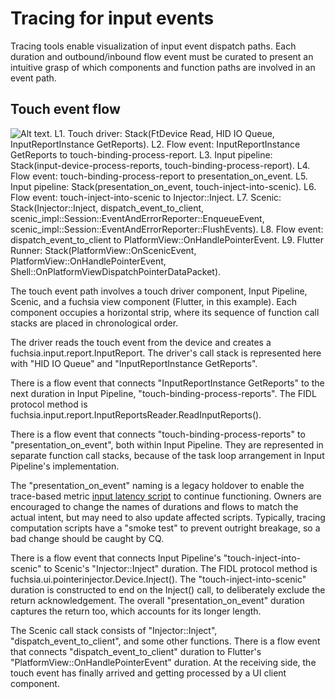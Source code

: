 # Tracing for input events

Tracing tools enable visualization of input event dispatch paths. Each duration
and outbound/inbound flow event must be curated to present an intuitive grasp of
which components and function paths are involved in an event path.

## Touch event flow

<!-- mdformat off(keep custom line breaks for alt text) -->
![Alt text.
L1. Touch driver: Stack(FtDevice Read, HID IO Queue, InputReportInstance GetReports).
L2. Flow event: InputReportInstance GetReports to touch-binding-process-report.
L3. Input pipeline: Stack(input-device-process-reports, touch-binding-process-report).
L4. Flow event: touch-binding-process-report to presentation_on_event.
L5. Input pipeline: Stack(presentation_on_event, touch-inject-into-scenic).
L6. Flow event: touch-inject-into-scenic to Injector::Inject.
L7. Scenic: Stack(Injector::Inject, dispatch_event_to_client, scenic_impl::Session::EventAndErrorReporter::EnqueueEvent, scenic_impl::Session::EventAndErrorReporter::FlushEvents).
L8. Flow event: dispatch_event_to_client to PlatformView::OnHandlePointerEvent.
L9. Flutter Runner: Stack(PlatformView::OnScenicEvent, PlatformView::OnHandlePointerEvent, Shell::OnPlatformViewDispatchPointerDataPacket).
](images/flow-example.png)
<!-- mdformat on -->

The touch event path involves a touch driver component, Input Pipeline, Scenic,
and a fuchsia view component (Flutter, in this example). Each component occupies
a horizontal strip, where its sequence of function call stacks are placed in
chronological order.

The driver reads the touch event from the device and creates a
fuchsia.input.report.InputReport. The driver's call stack is represented here
with "HID IO Queue" and "InputReportInstance GetReports".

There is a flow event that connects "InputReportInstance GetReports" to the next
duration in Input Pipeline, "touch-binding-process-reports". The FIDL protocol
method is fuchsia.input.report.InputReportsReader.ReadInputReports().

There is a flow event that connects "touch-binding-process-reports" to
"presentation_on_event", both within Input Pipeline. They are represented in
separate function call stacks, because of the task loop arrangement in Input
Pipeline's implementation.

The "presentation_on_event" naming is a legacy holdover to enable the
trace-based metric
[input latency script](https://cs.opensource.google/fuchsia/fuchsia/+/main:sdk/testing/sl4f/client/lib/src/trace_processing/metrics/input_latency.dart)
to continue functioning. Owners are encouraged to change the names of durations
and flows to match the actual intent, but may need to also update affected
scripts. Typically, tracing computation scripts have a "smoke test" to prevent
outright breakage, so a bad change should be caught by CQ.

There is a flow event that connects Input Pipeline's "touch-inject-into-scenic"
to Scenic's "Injector::Inject" duration. The FIDL protocol method is
fuchsia.ui.pointerinjector.Device.Inject(). The "touch-inject-into-scenic"
duration is constructed to end on the Inject() call, to deliberately exclude the
return acknowledgement. The overall "presentation_on_event" duration captures
the return too, which accounts for its longer length.

The Scenic call stack consists of "Injector::Inject",
"dispatch_event_to_client", and some other functions. There is a flow event that
connects "dispatch_event_to_client" duration to Flutter's
"PlatformView::OnHandlePointerEvent" duration. At the receiving side, the touch
event has finally arrived and getting processed by a UI client component.

